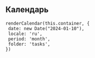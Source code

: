 ## Календарь

```dataviewjs
renderCalendar(this.container, { 
 date: new Date("2024-01-10"),
 locale: 'ru',
 period: 'month',
 folder: 'tasks',
})
```